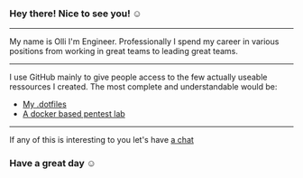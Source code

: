 ### Hey there! Nice to see you! ☺️

<hr/>

My name is Olli I'm <Operations Engineering Buzzword Here> Engineer.
Professionally I spend my career in various positions from working in great
teams to leading great teams.

<hr/>

I use GitHub mainly to give people access to the few actually useable ressources
I created. The most complete and understandable would be:

- [My .dotfiles](https://github.com/oliverwiegers/dotfiles)
- [A docker based pentest lab](https://github.com/oliverwiegers/pentest_lab)

<hr/>

If any of this is interesting to you let's have [a chat](https://infosec.exchange/@oliverwiegers)

### Have a great day ☺️
